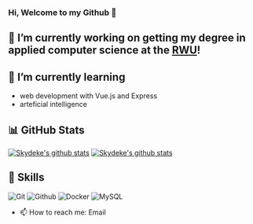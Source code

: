### Hi, Welcome to my Github 👋


## 🔭 I’m currently working on getting my degree in applied computer science at the [RWU](https://www.rwu.de/)!

## 🌱 I’m currently learning
- web development with Vue.js and Express
- arteficial intelligence

## 📊 GitHub Stats
[![Skydeke's github stats](https://github-readme-stats.vercel.app/api?username=Skydeke&count_private=true&show_icons=true&hide_border=true&theme=dark)](https://github.com/Skydeke)
[![Skydeke's github stats](https://github-readme-stats.vercel.app/api/top-langs/?username=Skydeke&show_icons=true&hide_border=true&title_color=004386&icon_color=004386&layout=compact&count_private=true&langs_count=8&theme=dark)](https://github.com/Skydeke)

## 📝 Skills
![Git](https://img.shields.io/badge/Git-black?style=for-the-badge&logo=git)
![Github](https://img.shields.io/badge/Github-black?style=for-the-badge&logo=github)
![Docker](https://img.shields.io/badge/Docker-black?style=for-the-badge&logo=docker)
![MySQL](https://img.shields.io/badge/MySQL-black?style=for-the-badge&logo=mysql)

- 📫 How to reach me: Email
